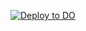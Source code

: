 [![Deploy to DO](https://www.deploytodo.com/do-btn-blue.svg)](https://cloud.digitalocean.com/apps/new?repo=https://github.com/ajot/flask-do-deploy/tree/main&refcode=your-referral-code)
